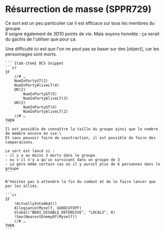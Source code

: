 # Résurrection de masse (SPPR729)

Ce sort est un peu particulier car il est efficace sur tous les membres du groupe.\
Il soigne également de 3D10 points de vie. Mais soyons honnête : ça serait du gachis de l'utiliser que pour ça.

Une difficulté ici est que l'on ne peut pas se baser sur des [object], car les personnages sont morts.

`````{tab-set}
````{tab-item} BCS Snippet
```cr
IF
    //# …
    NumInPartyGT(2)
    NumInPartyAliveLT(4)
    OR(2)
        NumInPartyGT(5)
        NumInPartyAliveLT(3)
    OR(2)
        NumInPartyGT(4)
        NumInPartyAliveLT(2)
    //# …
THEN
```
Il est possible de connaître la taille du groupe ainsi que le nombre de membre encore en vie.\
Et sans pouvoir faire de soustraction, il est possible de faire des comparaisons.

Le sort est lancé si :
- il y a au moins 3 morts dans le groupe
- ou s'il n'y a qu'un survivant dans un groupe de 3
- ça gère même certain cas où il y aurait plus de 6 personnes dans le groupe
````
`````


````{note}
N'hésitez pas à attendre la fin du combat et de le faire lancer que par les alliés.

```cr
IF
    !ActuallyInCombat()
    Allegiance(Myself, GOODCUTOFF)
    Global("BDAI_DISABLE_DEFENSIVE", "LOCALS", 0)
    !See(NearestEnemyOf(Myself))
    //# …
THEN
```
````